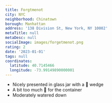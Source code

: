 ```yaml
---
title: Forgtmenot
city: NYC
neighborhood: Chinatown
borough: Manhattan
address: '138 Division St, New York, NY 10002'
metaTitle: null
metaDesc: null
socialImage: images/forgetmenot.png
rating: 2
date: '2023-01-01'
tags: null
coordinates:
  latitude: 40.7145466
  longitude: -73.99149890000001
---
```


- Nicely presented in glass jar with a 🍋 wedge
- A bit too much 🧊 for the container
- Moderately watered down
